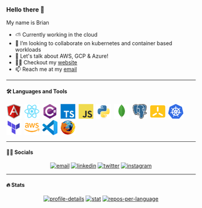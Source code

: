 ### Hello there 👋

<!--
**BriianPowell/BriianPowell** is a ✨ _special_ ✨ repository because its `README.md` (this file) appears on your GitHub profile.

Here are some ideas to get you started:

- 🔭 I’m currently working on ...
- 🌱 I’m currently learning ...
- 👯 I’m looking to collaborate on ...
- 🤔 I’m looking for help with ...
- 💬 Ask me about ...
- 📫 How to reach me: ...
- 😄 Pronouns: ...
- ⚡ Fun fact: ...
-->

My name is Brian

* ⛅ Currently working in the cloud
* 👯 I’m looking to collaborate on kubernetes and container based workloads
* 💬 Let's talk about AWS, GCP & Azure!
* 🧑‍💻 Checkout my [website](https://powell.place)
* 📫 Reach me at my [email](mailto:brian@powell.place) 

---

#### 🛠 Languages and Tools

<div>
  <img src="https://github.com/devicons/devicon/blob/master/icons/angularjs/angularjs-original.svg" title="Angular" alt="Angular" width="40" height="40"/>&nbsp;
  <img src="https://github.com/devicons/devicon/blob/master/icons/react/react-original.svg" title="React" alt="React" width="40" height="40"/>&nbsp;
  <img src="https://github.com/devicons/devicon/blob/master/icons/csharp/csharp-original.svg" title="CSharp" alt="CSharp" width="40" height="40"/>&nbsp;
  <img src="https://github.com/devicons/devicon/blob/master/icons/typescript/typescript-original.svg" title="Typescript" alt="Typescript" width="40" height="40"/>&nbsp;
  <img src="https://github.com/devicons/devicon/blob/master/icons/javascript/javascript-original.svg" title="JavaScript" alt="JavaScript" width="40" height="40"/>&nbsp;
  <img src="https://github.com/devicons/devicon/blob/master/icons/python/python-original.svg" title="Python" alt="Python" width="40" height="40"/>&nbsp;
  <img src="https://github.com/devicons/devicon/blob/master/icons/mongodb/mongodb-original.svg" title="MongoDB" alt="MongoDB" width="40" height="40"/>&nbsp;
  <img src="https://github.com/devicons/devicon/blob/master/icons/postgresql/postgresql-original.svg" title="Postgresql" alt="Postgresql" width="40" height="40"/>&nbsp;
  <img src="https://github.com/devicons/devicon/blob/master/icons/k3s/k3s-original.svg" title="k3s" alt="k3s" width="40" height="40"/>&nbsp;
  <img src="https://github.com/devicons/devicon/blob/master/icons/kubernetes/kubernetes-plain.svg" title="Kubernetes" alt="Kubernetes" width="40" height="40"/>&nbsp;
  <img src="https://github.com/devicons/devicon/blob/master/icons/terraform/terraform-original.svg" title="Terraform" alt="Terraform" width="40" height="40"/>&nbsp;
  <img src="https://github.com/devicons/devicon/blob/master/icons/amazonwebservices/amazonwebservices-plain-wordmark.svg" title="AWS" alt="AWS" width="40" height="40"/>&nbsp;
  <img src="https://github.com/devicons/devicon/blob/master/icons/vscode/vscode-original.svg" title="VSCode" alt="VSCode" width="40" height="40"/>&nbsp;
  <img src="https://github.com/devicons/devicon/blob/master/icons/firefox/firefox-original.svg" title="Firefox" alt="Firefox" width="40" height="40"/>
</div>

---

#### 🙋‍♂️ Socials

<div id="badges" align="center">
  
  [![email](https://img.shields.io/badge/Email-brian@powell.place-cyan?style=for-the-badge)](mailto:brian@powell.place)
  [![linkedin](https://img.shields.io/badge/LinkedIn-blue?style=for-the-badge&logo=linkedin&logoColor=white)](https://www.linkedin.com/in/briianpowell)
  [![twitter](https://img.shields.io/badge/Twitter-1DA1F2?style=for-the-badge&logo=twitter&logoColor=white)](https://twitter.com/briianpowell)
  [![instagram](https://img.shields.io/badge/Instagram-E4405F?style=for-the-badge&logo=instagram&logoColor=white)](https://www.instagram.com/briianpowell/)
</div>

---

#### 🔥 Stats

<div id="graphs" align="center">
  
  [![profile-details](https://github-profile-summary-cards.vercel.app/api/cards/profile-details?username=briianpowell&theme=dracula)](https://github.com/vn7n24fzkq/github-profile-summary-cards)
  [![stat](https://github-profile-summary-cards.vercel.app/api/cards/stats?username=briianpowell&theme=dracula)](https://github.com/vn7n24fzkq/github-profile-summary-cards)
  [![repos-per-language](https://github-profile-summary-cards.vercel.app/api/cards/repos-per-language?username=briianpowell&theme=dracula)](https://github.com/vn7n24fzkq/github-profile-summary-cards)
</div>


